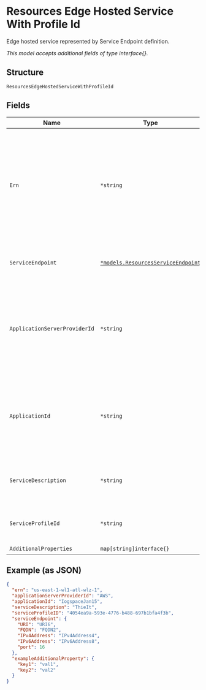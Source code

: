 
# Resources Edge Hosted Service With Profile Id

Edge hosted service represented by Service Endpoint definition.

*This model accepts additional fields of type interface{}.*

## Structure

`ResourcesEdgeHostedServiceWithProfileId`

## Fields

| Name | Type | Tags | Description |
|  --- | --- | --- | --- |
| `Ern` | `*string` | Optional | Edge Resource Name. A string identifier for a set of edge resources.<br><br>**Constraints**: *Maximum Length*: `32`, *Pattern*: `^[A-Za-z0-9-]{3,32}$` |
| `ServiceEndpoint` | [`*models.ResourcesServiceEndpoint`](../../doc/models/resources-service-endpoint.md) | Optional | Service Endpoint path, address, and port. |
| `ApplicationServerProviderId` | `*string` | Optional | Unique ID representing the Edge Application Provider.<br><br>**Constraints**: *Maximum Length*: `32`, *Pattern*: `^[A-Za-z0-9]{3,32}$` |
| `ApplicationId` | `*string` | Optional | Unique ID representing the Edge Application.<br><br>**Constraints**: *Maximum Length*: `32`, *Pattern*: `^[A-Za-z0-9]{3,32}$` |
| `ServiceDescription` | `*string` | Optional | **Constraints**: *Maximum Length*: `32`, *Pattern*: `^[A-Za-z0-9]{3,32}$` |
| `ServiceProfileId` | `*string` | Optional | The system assigned ID of the service profile. |
| `AdditionalProperties` | `map[string]interface{}` | Optional | - |

## Example (as JSON)

```json
{
  "ern": "us-east-1-wl1-atl-wlz-1",
  "applicationServerProviderId": "AWS",
  "applicationId": "IogspaceJan15",
  "serviceDescription": "ThieIt",
  "serviceProfileID": "4054ea9a-593e-4776-b488-697b1bfa4f3b",
  "serviceEndpoint": {
    "URI": "URI6",
    "FQDN": "FQDN2",
    "IPv4Address": "IPv4Address4",
    "IPv6Address": "IPv6Address8",
    "port": 16
  },
  "exampleAdditionalProperty": {
    "key1": "val1",
    "key2": "val2"
  }
}
```

